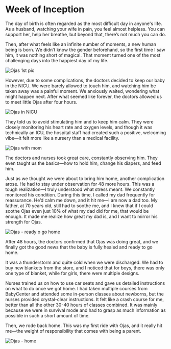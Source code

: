 # Week of Inception

The day of birth is often regarded as the most difficult day in anyone's life. As a husband, watching your wife in pain, you feel almost helpless. You can support her, help her breathe, but beyond that, there’s not much you can do. 

Then, after what feels like an infinite number of moments, a new human being is born. We didn’t know the gender beforehand, so the first time I saw him, it was nothing short of magical. That moment turned one of the most challenging days into the happiest day of my life.

![Ojas 1st pic](./images/week1/1stpic.jpeg)

However, due to some complications, the doctors decided to keep our baby in the NICU. We were barely allowed to touch him, and watching him be taken away was a painful moment. We anxiously waited, wondering what might happen next. After what seemed like forever, the doctors allowed us to meet little Ojas after four hours.

![Ojas in NICU](./images/week1/nicu.jpeg)

They told us to avoid stimulating him and to keep him calm. They were closely monitoring his heart rate and oxygen levels, and though it was technically an ICU, the hospital staff had created such a positive, welcoming vibe—it felt more like a nursery than a medical facility.

![Ojas with mom](./images/week1/mom.jpeg)

The doctors and nurses took great care, constantly observing him. They even taught us the basics—how to hold him, change his diapers, and feed him.

Just as we thought we were about to bring him home, another complication arose. He had to stay under observation for 48 more hours. This was a tough realization—I truly understood what stress meant. We constantly monitored his condition. During this time, I called my dad frequently for reassurance. He’d calm me down, and it hit me—I am now a dad too. My father, at 70 years old, still had to soothe me, and I knew that if I could soothe Ojas even just 10% of what my dad did for me, that would be enough. It made me realize how great my dad is, and I want to mirror his strength for Ojas.

![Ojas - ready o go home](./images/week1/discharge.jpeg)


After 48 hours, the doctors confirmed that Ojas was doing great, and we finally got the good news that the baby is fully healed and ready to go home.

It was a thunderstorm and quite cold when we were discharged. We had to buy new blankets from the store, and I noticed that for boys, there was only one type of blanket, while for girls, there were multiple designs.

Nurses trained us on how to use car seats and gave us detailed instructions on what to do once we got home. I had taken multiple courses from BabyCenter and attended some in-person classes about newborns, but the nurses provided crystal-clear instructions. It felt like a crash course for me, better than all the other 30-40 hours of classes combined. It was mainly because we were in survival mode and had to grasp as much information as possible in such a short amount of time.

Then, we rode back home. This was my first ride with Ojas, and it really hit me—the weight of responsibility that comes with being a parent.

![Ojas - home](./images/week1/home.jpeg)
